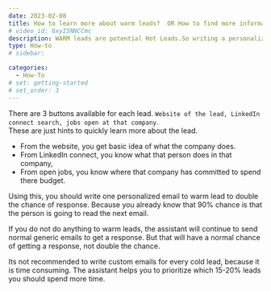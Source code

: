 ```yaml
---
date: 2023-02-08
title: How to learn more about warm leads?  OR How to find more information about warm leads?
# video_id: 6xyI5NNCCmc
description: WARM leads are potential Hot Leads.So writing a personalized email will double the chance of response.
type: How-to
# sidebar:

categories:
  - How-To
# set: getting-started
# set_order: 3
---
```

There are 3 buttons available for each lead. `Website of the lead, LinkedIn connect search, jobs open at that company`.  
These are just hints to quickly learn more about the lead.  
- From the website, you get basic idea of what the company does. 
- From LinkedIn connect, you know what that person does in that company, 
- From open jobs, you know where that company has committed to spend there budget.  

Using this, you should write one personalized email to warm lead to double the chance of response. Because you already know that 90% chance is that the person is going to read the next email. 

If you do not do anything to warm leads, the assistant will continue to send normal generic emails to get a response. But that will have a normal chance of getting a response, not double the chance. 

Its not recommended to write custom emails for every cold lead, because it is time consuming. The assistant helps you to prioritize which 15-20% leads you should spend more time.